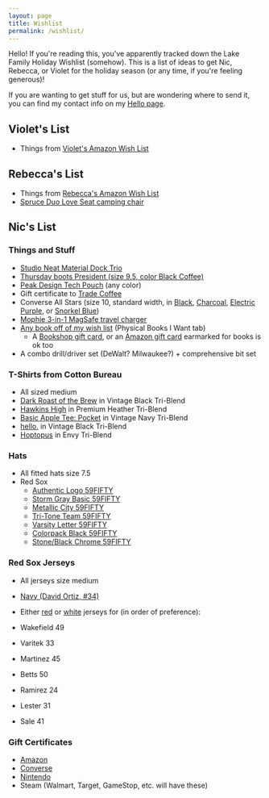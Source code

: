 ```yaml
---
layout: page
title: Wishlist
permalink: /wishlist/
---
```


Hello! If you're reading this, you've apparently tracked down the Lake Family Holiday Wishlist (somehow). This is a list of ideas to get Nic, Rebecca, or Violet for the holiday season (or any time, if you're feeling generous)!

If you are wanting to get stuff for us, but are wondering where to send it, you can find my contact info on my [Hello page](https://niclake.me/hello/).

## Violet's List

- Things from [Violet's Amazon Wish List](https://www.amazon.com/hz/wishlist/ls/2J1F8GO0YW309/ref=nav_wishlist_lists_2)

## Rebecca's List

- Things from [Rebecca's Amazon Wish List](https://www.amazon.com/hz/wishlist/ls/1KI7GH0R68MTX?ref_=wl_share)
- [Spruce Duo Love Seat camping chair](https://www.backcountry.com/stoic-spruce-duo-love-seat)

## Nic's List

### Things and Stuff

- [Studio Neat Material Dock Trio](https://www.studioneat.com/products/materialdock)
- [Thursday boots President (size 9.5, color Black Coffee)](https://thursdayboots.com/products/mens-president-lace-up-boot-black-coffee?variant=39293246079066)
- [Peak Design Tech Pouch](https://www.peakdesign.com/products/tech-pouch/) (any color)
- Gift certificate to [Trade Coffee](https://www.drinktrade.com/gift-subscription/p/1858)
- Converse All Stars (size 10, standard width, in [Black](https://www.converse.com/shop/p/chuck-taylor-all-star-classic-unisex-low-top-shoe/M9166.html?dwvar_M9166_color=black&styleNo=M9166&cgid=mens-classic-chuck-shoes), [Charcoal](https://www.converse.com/shop/p/chuck-taylor-all-star-classic-unisex-low-top-shoe/M9696MP.html?pid=M9696MP&dwvar_M9696MP_color=charcoal&dwvar_M9696MP_width=standard&styleNo=1J794&pdp=true&cgid=mens-classic-chuck-shoes&vgid=M9166), [Electric Purple](https://www.converse.com/shop/p/chuck-taylor-all-star-classic-unisex-low-top-shoe/M9696MP.html?pid=M9696MP&dwvar_M9696MP_color=electric%20purple&dwvar_M9696MP_width=standard&styleNo=137837F&pdp=true&cgid=mens-classic-chuck-shoes&vgid=M9166), or [Snorkel Blue](https://www.converse.com/shop/p/chuck-taylor-all-star-unisex-low-top-shoe/135514F_100.html?pid=M9696MP&dwvar_M9696MP_size=100&dwvar_M9696MP_color=snorkel%20blue&dwvar_M9696MP_width=standard&styleNo=135514F&pdp=true&cgid=mens-classic-chuck-shoes&buyrec=false))
- [Mophie 3-in-1 MagSafe travel charger](https://www.zagg.com/en_us/3-in-1-travel-charger-magsafe-apple)
- [Any book off of my wish list](https://docs.google.com/spreadsheets/d/1-1PcHF6xzFKTaTvxnfjm6bVgo4pd5yIr3nbxsbckoFo/edit#gid=37847728) (Physical Books I Want tab)
  - A [Bookshop gift card](https://bookshop.org/gift_cards), or an [Amazon gift card](https://www.amazon.com/gift-cards/b?ie=UTF8&node=2238192011) earmarked for books is ok too
- A combo drill/driver set (DeWalt? Milwaukee?) + comprehensive bit set

### T-Shirts from Cotton Bureau

- All sized medium
- [Dark Roast of the Brew](https://cottonbureau.com/p/7956KM/shirt/dark-roast-of-the-brew#/14999374/tee-men-standard-tee-vintage-black-tri-blend-m) in Vintage Black Tri-Blend
- [Hawkins High](https://cottonbureau.com/products/hawkins-high#/1856676/tee-men-standard-tee-premium-heather-tri-blend-s) in Premium Heather Tri-Blend
- [Basic Apple Tee: Pocket](https://cottonbureau.com/products/basic-apple-tee-pocket#/8520701/tee-men-standard-tee-vintage-navy-tri-blend-s) in Vintage Navy Tri-Blend
- [hello.](https://cottonbureau.com/products/hello-14#/13684735/tee-men-standard-tee-vintage-black-tri-blend-s) in Vintage Black Tri-Blend
- [Hoptopus](https://cottonbureau.com/products/hoptopus#/9969833/tee-men-standard-tee-envy-tri-blend-s) in Envy Tri-Blend

### Hats

- All fitted hats size 7.5
- Red Sox
  - [Authentic Logo 59FIFTY](https://www.neweracap.com/products/boston-red-sox-authentic-collection-59fifty-fitted-1?variant=42671107703011)
  - [Storm Gray Basic 59FIFTY](https://www.neweracap.com/products/boston-red-sox-storm-gray-basic-59fifty-fitted?_pos=24&_fid=a61af9fbe&_ss=c&variant=42646045229283)
  - [Metallic City 59FIFTY](https://www.neweracap.com/products/boston-red-sox-metallic-city-59fifty-fitted?_pos=31&_fid=f337f046c&_ss=c)
  - [Tri-Tone Team 59FIFTY](https://www.neweracap.com/products/boston-red-sox-tri-tone-team-59fifty-fitted?variant=43600710369507)
  - [Varsity Letter 59FIFTY](https://www.neweracap.com/products/boston-red-sox-varsity-letter-59fifty-fitted?variant=43600721314019)
  - [Colorpack Black 59FIFTY](https://www.neweracap.com/products/boston-red-sox-colorpack-black-59fifty-fitted?variant=43209683894499)
  - [Stone/Black Chrome 59FIFTY](https://www.mlbshop.com/boston-red-sox/mens-boston-red-sox-new-era-stone/black-chrome-59fifty-fitted-hat/t-25995253+p-918899551214490+z-9-725604408?_ref=p-DLP:m-GRID:i-r3c0:po-9&sku=200027457)
  
<!-- - Celtics -->
  <!-- - [2TONE 59FIFTY](https://www.neweracap.com/products/boston-celtics-2tone-59fifty-fitted?variant=42645831778531) -->
  <!-- - [Team Color Black 59FIFTY](https://www.neweracap.com/products/boston-celtics-team-color-black-59fifty-fitted?variant=42671043313891) -->
  <!-- - [Stone Pack 59FIFTY](https://www.neweracap.com/products/boston-celtics-stone-pack-59fifty-fitted?variant=43209671606499) -->

### Red Sox Jerseys

- All jerseys size medium
- [Navy (David Ortiz, #34)](https://www.mlbshop.com/boston-red-sox/mens-boston-red-sox-david-ortiz-nike-navy-alternate-replica-player-jersey/t-25333097+p-0464684556805+z-9-2288905099?_ref=p-DLP:m-GRID:i-r4c0:po-12)
- Either [red](https://www.mlbshop.com/boston-red-sox/mens-boston-red-sox-nike-red-alternate-replica-custom-jersey/t-36556353+p-4742455661610+z-9-1683049964) or [white](https://www.mlbshop.com/boston-red-sox/mens-boston-red-sox-nike-white-home-replica-custom-jersey/t-25229620+p-1431453427610+z-9-1370853318?_ref=p-SFLP:m-GRID:i-r0c1:po-1) jerseys for (in order of preference):

- Wakefield 49
- Varitek 33
- Martinez 45
- Betts 50
- Ramirez 24
- Lester 31
- Sale 41

<!-- ### Cookbooks (physical, hardcover pref.)

- [The Food Lab](https://amzn.to/3dU1aJ4)
- [Salt, Fat, Acid, Heat](https://amzn.to/3e8wuUF)
- [The Flavor Bible](https://amzn.to/3oqcUYq)
- [Cook This Book](https://amzn.to/31JqVH1)
- [World of Warcraft: The Official Cookbook](https://amzn.to/3WIrmg4)
- [The Elder Scrolls: The Official Cookbook](https://amzn.to/43BeJWl)
- [Tartine Bread](https://amzn.to/3MFaLFr)
- [The Joy of Cooking](https://amzn.to/3jv9Syo)
- [Just a French Guy Cooking](https://amzn.to/34MpSqv)
- [Momofuku](https://amzn.to/2FpGaNy)
- [Jet Tila - 101 Asian Dishes You Need to Cook Before You Die](https://amzn.to/36Vx85Z)
- [On Food & Cooking](https://amzn.to/2FYXclT)
- [Vegetable Simple](https://amzn.to/34rm1QD)
- [In Bibi's Kitchen](https://amzn.to/3iN0DcD) -->

### Gift Certificates

- [Amazon](https://www.amazon.com/gift-cards/b?ie=UTF8&node=2238192011)
- [Converse](https://www.converse.com/c/gift-cards)
- [Nintendo](https://www.nintendo.com/giftcards)
- Steam (Walmart, Target, GameStop, etc. will have these)
